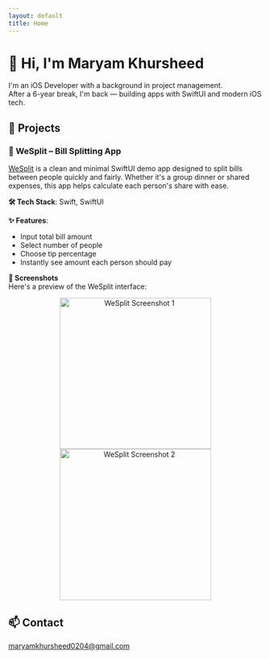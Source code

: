 ```yaml
---
layout: default
title: Home
---
```


# 👋 Hi, I'm Maryam Khursheed

I'm an iOS Developer with a background in project management.  
After a 6-year break, I'm back — building apps with SwiftUI and modern iOS tech.

## 🔧 Projects


### 💸 WeSplit – Bill Splitting App

[WeSplit](https://github.com/dev-maryamkhursheed/WeSplit) is a clean and minimal SwiftUI demo app designed to split bills between people quickly and fairly. Whether it's a group dinner or shared expenses, this app helps calculate each person's share with ease.

**🛠 Tech Stack**: Swift, SwiftUI

**✨ Features**:
- Input total bill amount
- Select number of people
- Choose tip percentage
- Instantly see amount each person should pay

**📸 Screenshots**  
Here's a preview of the WeSplit interface:

<p align="center">
  <img src="/WeSplit/tree/main/WeSplit/Screenshots/1.png" width="300" alt="WeSplit Screenshot 1">
  <img src="/WeSplit/tree/main/WeSplit/Screenshots/2.png" width="300" alt="WeSplit Screenshot 2">
</p>



## 📫 Contact
maryamkhursheed0204@gmail.com

